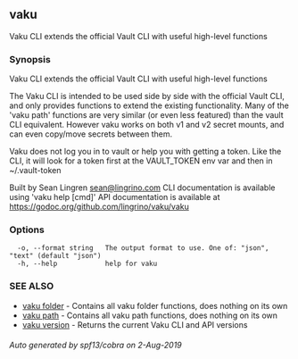 ## vaku

Vaku CLI extends the official Vault CLI with useful high-level functions

### Synopsis

Vaku CLI extends the official Vault CLI with useful high-level functions

The Vaku CLI is intended to be used side by side with the official Vault CLI,
and only provides functions to extend the existing functionality. Many of the 'vaku path'
functions are very similar (or even less featured) than the vault CLI equivalent. However
vaku works on both v1 and v2 secret mounts, and can even copy/move secrets between them.

Vaku does not log you in to vault or help you with getting a token. Like the CLI,
it will look for a token first at the VAULT_TOKEN env var and then in ~/.vault-token

Built by Sean Lingren <sean@lingrino.com>
CLI documentation is available using 'vaku help [cmd]'
API documentation is available at https://godoc.org/github.com/lingrino/vaku/vaku

### Options

```
  -o, --format string   The output format to use. One of: "json", "text" (default "json")
  -h, --help            help for vaku
```

### SEE ALSO

* [vaku folder](vaku_folder.md)	 - Contains all vaku folder functions, does nothing on its own
* [vaku path](vaku_path.md)	 - Contains all vaku path functions, does nothing on its own
* [vaku version](vaku_version.md)	 - Returns the current Vaku CLI and API versions

###### Auto generated by spf13/cobra on 2-Aug-2019
